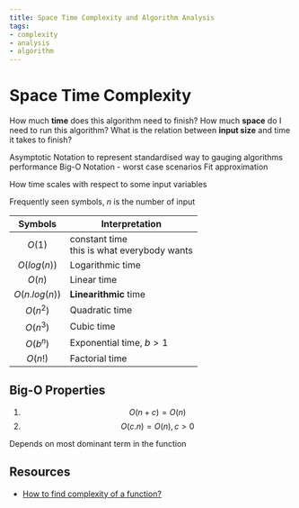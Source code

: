 ```yaml
---
title: Space Time Complexity and Algorithm Analysis
tags:
- complexity
- analysis
- algorithm
---
```


# Space Time Complexity

<TagLinks />

How much **time** does this algorithm need to finish?
How much **space** do I need to run this algorithm?
What is the relation between **input size** and time it takes to finish?

Asymptotic Notation to represent standardised way to gauging algorithms performance
Big-O Notation - worst case scenarios
Fit approximation

How time scales with respect to some input variables

Frequently seen symbols, $n$ is the number of input

Symbols  | Interpretation
:-------:|----------------
$O(1)$         | constant time<br> this is what everybody wants
$O(log(n))$    | Logarithmic time
$O(n)$         | Linear time
$O(n.log(n))$   | **Linearithmic** time
$O(n^2)$        | Quadratic time
$O(n^3)$        | Cubic time
$O(b^n)$        | Exponential time, $b > 1$
$O(n!)$         | Factorial time

## Big-O Properties

1. $$ O(n + c) = O(n)$$
2. $$O(c.n) = O(n),     c > 0$$

Depends on most dominant term in the function

[Big-O]: https://en.wikipedia.org/wiki/Big_O_notation

## Resources

* [How to find complexity of a function?](https://stackoverflow.com/questions/11032015/how-to-find-time-complexity-of-an-algorithm)



<Footer />